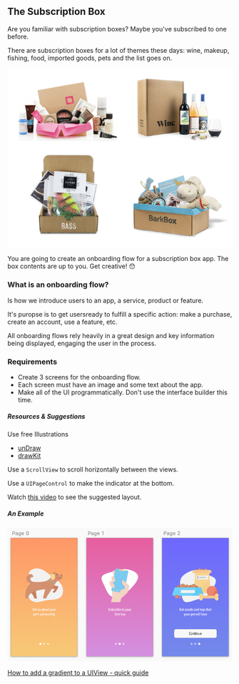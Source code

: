 ## The Subscription Box

Are you familiar with subscription boxes? Maybe you've subscribed to one before.

There are subscription boxes for a lot of themes these days: wine, makeup, fishing, food, imported goods, pets and the list goes on.

![boxes](assets/boxes.png)

You are going to create an onboarding flow for a subscription box app. The box contents are up to you. Get creative! 😯

### What is an onboarding flow?

Is how we introduce users to an app, a service, product or feature.

It's puropse is to get usersready to fulfill a specific action: make a purchase, create an account, use a feature, etc.

All onboarding flows rely heavily in a great design and key information being displayed, engaging the user in the process.

### Requirements

- Create 3 screens for the onboarding flow.
- Each screen must have an image and some text about the app.
- Make all of the UI programmatically. Don't use the interface builder this time.

##### Resources & Suggestions

Use free Illustrations
- [unDraw](https://undraw.co/illustrations)
- [drawKit](https://www.drawkit.io)

Use a `ScrollView` to scroll horizontally between the views.

Use a `UIPageControl` to make the indicator at the bottom.

Watch [this video](https://youtu.be/CXxQLstg-Q8) to see the suggested layout.

##### An Example

![design](assets/design.png)

[How to add a gradient to a UIView - quick guide](http://ios-tutorial.com/create-uiview-gradient-background/)
